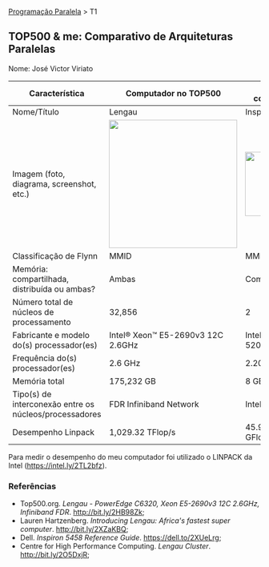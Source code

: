 [Programação Paralela](https://github.com/AndreaInfUFSM/elc139-2018a) > T1

TOP500 & me: Comparativo de Arquiteturas Paralelas
--------------------------------------------------

Nome: José Victor Viriato 

| Característica                                            | Computador no TOP500  | Meu computador  |
| --------------------------------------------------------- | --------------------- | --------------- |
| Nome/Título                                               |        Lengau         |  Inspiron 5458  |
| Imagem (foto, diagrama, screenshot, etc.)                 | <img src="https://i.imgur.com/MfWe2Hs.jpg" width="256"> | <img src="https://i.imgur.com/8hvpoJq.jpg" width="128">|
| Classificação de Flynn                                    |     MMID              |  MMID           |
| Memória: compartilhada, distribuída ou ambas?             |     Ambas             |  Compartilhada  |
| Número total de núcleos de processamento                  |     32,856            |  2              |
| Fabricante e modelo do(s) processador(es)                 |Intel® Xeon™ E5-2690v3 12C 2.6GHz|Intel® Core™ i5-5200U|
| Frequência do(s) processador(es)                          |     2.6 GHz           |  2.20 GHz       |
| Memória total                                             |     175,232 GB        |  8 GB           |
| Tipo(s) de interconexão entre os núcleos/processadores    | FDR Infiniband Network|       Intel QuickPath          |
| Desempenho Linpack                                        |   1,029.32 TFlop/s    |   45.9810 GFlop/s              |

Para medir o desempenho do meu computador foi utilizado o LINPACK da Intel (https://intel.ly/2TL2bfz).

### Referências
- Top500.org. *Lengau - PowerEdge C6320, Xeon E5-2690v3 12C 2.6GHz, Infiniband FDR*. http://bit.ly/2HB98Zk;
- Lauren Hartzenberg. *Introducing Lengau: Africa's fastest super computer*. http://bit.ly/2XZaKBQ;
- Dell. *Inspiron 5458 Reference Guide*. https://dell.to/2XUeLrg;
- Centre for High Performance Computing. *Lengau Cluster*. http://bit.ly/2O5DxjR;
